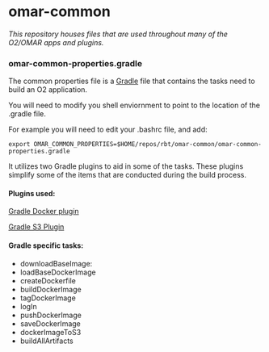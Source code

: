 # omar-common
*This repository houses files that are used throughout many of the O2/OMAR apps and plugins.*

### omar-common-properties.gradle
The common properties file is a  [Gradle](https://gradle.org/) file that contains the tasks need to build an O2 application.

You will need to modify you shell enviornment to point to the location of the .gradle file.

For example you will need to edit your .bashrc file, and add:

```
export OMAR_COMMON_PROPERTIES=$HOME/repos/rbt/omar-common/omar-common-properties.gradle
```

It utilizes two Gradle plugins to aid in some of the tasks.  These plugins simplify some of the items that are conducted during the build process.

#### Plugins used:
[Gradle Docker plugin](https://github.com/bmuschko/gradle-docker-plugin)

[Gradle S3 Plugin](https://github.com/skhatri/gradle-s3-plugin)

#### Gradle specific tasks:
* downloadBaseImage:
* loadBaseDockerImage
* createDockerfile
* buildDockerImage
* tagDockerImage
* logIn
* pushDockerImage
* saveDockerImage
* dockerImageToS3
* buildAllArtifacts
